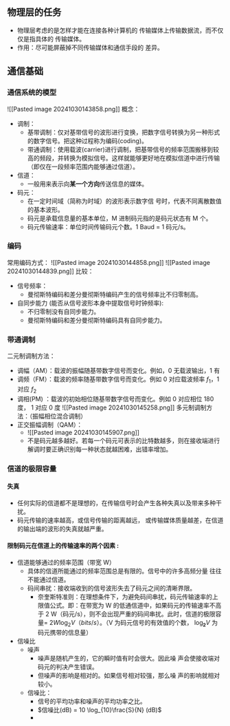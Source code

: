 ## 物理层的任务
- 物理层考虑的是怎样才能在连接各种计算机的 传输媒体上传输数据流，而不仅仅是指具体的 传输媒体。
- 作用：尽可能屏蔽掉不同传输媒体和通信手段的 差异。

## 通信基础
### 通信系统的模型
![[Pasted image 20241030143858.png]]
概念：
- 调制：
	- 基带调制：仅对基带信号的波形进行变换，把数字信号转换为另一种形式的数字信号。把这种过程称为编码(coding)。
	- 带通调制：使用载波(carrier)进行调制，把基带信号的频率范围搬移到较高的频段，并转换为模拟信号。这样就能够更好地在模拟信道中进行传输（即仅在一段频率范围内能够通过信道）。
- 信道：
	- 一般用来表示向**某一个方向**传送信息的媒体。
- 码元：
	- 在一定时间域（简称为时域）的波形表示数字信 号时，代表不同离散数值的基本波形。
	- 码元是承载信息量的基本单位，M 进制码元指的是码元状态有 M 个。
	- 码元传输速率：单位时间传输码元个数。1 Baud = 1 码元/s。

### 编码
常用编码方式：
![[Pasted image 20241030144858.png]]
![[Pasted image 20241030144839.png]]
比较：
- 信号频率：
	- 曼彻斯特编码和差分曼彻斯特编码产生的信号频率比不归零制高。
- 自同步能力 (能否从信号波形本身中提取信号时钟频率):
	- 不归零制没有自同步能力。
	- 曼彻斯特编码和差分曼彻斯特编码具有自同步能力。

### 带通调制
二元制调制方法：
- 调幅（AM）：载波的振幅随基带数字信号而变化。例如，0 无载波输出，1 有
- 调频（FM）：载波的频率随基带数字信号而变化。例如 0 对应载波频率 $f_1$，1 对应 $f_2$
- 调相(PM) ：载波的初始相位随基带数字信号而变化。例如 0 对应相位 180 度， 1 对应 0 度
![[Pasted image 20241030145258.png]]
多元制调制方法：（振幅相位混合调制）
- 正交振幅调制（QAM）：
	- ![[Pasted image 20241030145907.png]]
	- 不是码元越多越好。若每一个码元可表示的比特数越多，则在接收端进行解调时要正确识别每一种状态就越困难，出错率增加。

### 信道的极限容量
#### 失真
- 任何实际的信道都不是理想的，在传输信号时会产生各种失真以及带来多种干扰。
- 码元传输的速率越高，或信号传输的距离越远， 或传输媒体质量越差，在信道的输出端的波形的失真就越严重。
#### 限制码元在信道上的传输速率的两个因素 :
- 信道能够通过的频率范围（带宽 W）
	- 具体的信道所能通过的频率范围总是有限的。信号中的许多高频分量 往往不能通过信道。
	- 码间串扰：接收端收到的信号波形失去了码元之间的清晰界限。
		- 奈奎斯特准则：在理想条件下，为避免码间串扰，码元传输速率的上限值公式。即：在带宽为 W 的低通信道中，如果码元的传输速率不高于 2 W（码元/s），则不会出现严重的码间串扰。此时，信道的极限容量= $2W \log_2 V（bits/s）$。（V 为码元信号的有效值的个数， $\log_𝟐V$ 为码元携带的信息量）
- 信噪比
	- 噪声
		- 噪声是随机产生的，它的瞬时值有时会很大。因此噪 声会使接收端对码元的判决产生错误。
		- 但噪声的影响是相对的。如果信号相对较强，那么噪 声的影响就相对较小。
	- 信噪比：
		- 信号的平均功率和噪声的平均功率之比。
		- $信噪比(dB) = 10 \log_{10}\frac{S}{N} (dB)$
		- 